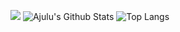 ![](https://github.com/mxtarzan/mxtarzan/blob/master/dino.gif)
![Ajulu's Github Stats](https://github-readme-stats.vercel.app/api?username=mxtarzan&show_icons=true&theme=tokyonight&count_private=true)
![Top Langs](https://github-readme-stats.vercel.app/api/top-langs?username=mxtarzan&layout=compact&langs_count=8&theme=tokyonight)
